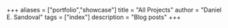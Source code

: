 +++
aliases = ["portfolio","showcase"]
title = "All Projects"
author = "Daniel E. Sandoval"
tags = ["index"]
description = "Blog posts"
+++